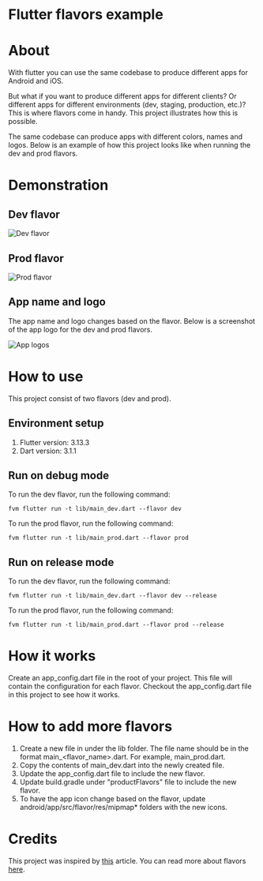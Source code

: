 # Flutter flavors example

# About
With flutter you can use the same codebase to produce different apps for Android and iOS.

But what if you want to produce different apps for different clients? Or different apps for different environments (dev, staging, production, etc.)? 
This is where flavors come in handy.
This project illustrates how this is possible.

The same codebase can produce apps with different colors, names and logos. Below is an example of how this project looks like when running the dev and prod flavors.

# Demonstration
## Dev flavor
![Dev flavor](https://github.com/Brian1011/flutter_flavor_demo/blob/main/images/dev.png)

## Prod flavor
![Prod flavor](https://github.com/Brian1011/flutter_flavor_demo/blob/main/images/prod.png)

## App name and logo
The app name and logo changes based on the flavor. 
Below is a screenshot of the app logo for the dev and prod flavors.

![App logos](https://github.com/Brian1011/flutter_flavor_demo/blob/main/images/app_logos.png)

# How to use
This project consist of two flavors (dev and prod).

## Environment setup
1. Flutter version: 3.13.3
2. Dart version: 3.1.1

## Run on debug mode
To run the dev flavor, run the following command:
```
fvm flutter run -t lib/main_dev.dart --flavor dev
```

To run the prod flavor, run the following command:
```
fvm flutter run -t lib/main_prod.dart --flavor prod
```

## Run on release mode
To run the dev flavor, run the following command:
```
fvm flutter run -t lib/main_dev.dart --flavor dev --release
```

To run the prod flavor, run the following command:
```
fvm flutter run -t lib/main_prod.dart --flavor prod --release
```

# How it works
Create an app_config.dart file in the root of your project. This file will contain the configuration for each flavor.
Checkout the app_config.dart file in this project to see how it works.

# How to add more flavors
1. Create a new file in under the lib folder. The file name should be in the format main_<flavor_name>.dart. For example, main_prod.dart.
2. Copy the contents of main_dev.dart into the newly created file.
3. Update the app_config.dart file to include the new flavor.
4. Update build.gradle under "productFlavors" file to include the new flavor.
5. To have the app icon change based on the flavor, update android/app/src/flavor/res/mipmap* folders with the new icons.

# Credits
This project was inspired by [this](https://dwirandyh.medium.com/create-build-flavor-in-flutter-application-ios-android-fb35a81a9fac) article.
You can read more about flavors [here](https://flutter.dev/docs/deployment/flavors).